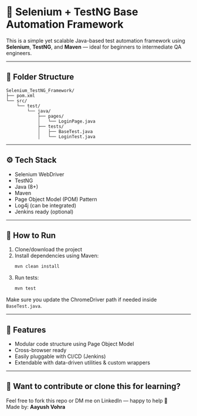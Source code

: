 # 🧪 Selenium + TestNG Base Automation Framework

This is a simple yet scalable Java-based test automation framework using **Selenium**, **TestNG**, and **Maven** — ideal for beginners to intermediate QA engineers.

---

## 📁 Folder Structure

```
Selenium_TestNG_Framework/
├── pom.xml
└── src/
    └── test/
        └── java/
            ├── pages/
            │   └── LoginPage.java
            ├── tests/
            │   ├── BaseTest.java
            │   └── LoginTest.java
```

---

## ⚙️ Tech Stack

- Selenium WebDriver
- TestNG
- Java (8+)
- Maven
- Page Object Model (POM) Pattern
- Log4j (can be integrated)
- Jenkins ready (optional)

---

## 🚀 How to Run

1. Clone/download the project
2. Install dependencies using Maven:
   ```bash
   mvn clean install
   ```
3. Run tests:
   ```bash
   mvn test
   ```

Make sure you update the ChromeDriver path if needed inside `BaseTest.java`.

---

## 🧱 Features

- Modular code structure using Page Object Model
- Cross-browser ready
- Easily pluggable with CI/CD (Jenkins)
- Extendable with data-driven utilities & custom wrappers

---

## 👋 Want to contribute or clone this for learning?

Feel free to fork this repo or DM me on LinkedIn — happy to help 💬  
Made by: **Aayush Vohra**

